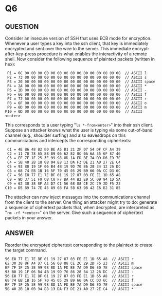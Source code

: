 # Q6

## QUESTION

Consider an insecure version of SSH that uses ECB mode for encryption. Whenever a user types a key into the ssh client, that key is immediately encrypted and sent over the wire to the server. This immediate encrypt-after-key-press procedure is what enables the interactivity of a remote shell. Now consider the following sequence of plaintext packets (written in hex):

```
 P1 = 6C 00 00 00 00 00 00 00 00 00 00 00 00 00 00 00  // ASCII l
 P2 = 73 00 00 00 00 00 00 00 00 00 00 00 00 00 00 00  // ASCII s
 P3 = 20 00 00 00 00 00 00 00 00 00 00 00 00 00 00 00  // ASCII space
 P4 = 2A 00 00 00 00 00 00 00 00 00 00 00 00 00 00 00  // ASCII *
 P5 = 2D 00 00 00 00 00 00 00 00 00 00 00 00 00 00 00  // ASCII -
 P6 = 66 00 00 00 00 00 00 00 00 00 00 00 00 00 00 00  // ASCII f
 P7 = 72 00 00 00 00 00 00 00 00 00 00 00 00 00 00 00  // ASCII r
 P8 = 6F 00 00 00 00 00 00 00 00 00 00 00 00 00 00 00  // ASCII o
 P9 = 6D 00 00 00 00 00 00 00 00 00 00 00 00 00 00 00  // ASCII m
P10 = 0D 00 00 00 00 00 00 00 00 00 00 00 00 00 00 00  // ASCII <enter>
```

This corresponds to a user typing "`ls *-from<enter>`" into their ssh client.
Suppose an attacker knows what the user is typing via some out-of-band channel (e.g., shoulder surfing) and also eavesdrops on this communications and intercepts the corresponding ciphertexts:

```
 C1 = 4E B6 48 B2 E0 BE A5 B1 21 2F 07 54 DF CF A4 39
 C2 = 11 70 78 65 88 89 06 62 82 0C 0A 6A 55 6F 87 46
 C3 = EF 7F 1F 25 3E 99 98 8D 1A FD BE 7A D9 D6 ED 7E
 C4 = 5B 40 2B 18 0B 94 E8 13 DA F3 DE 21 A0 27 2E C4
 C5 = 93 80 19 1F 06 B4 4B 19 9D 70 86 28 34 12 26 DC
 C6 = 68 74 EB 1B 16 5F 70 45 05 29 B9 66 0A CC D3 6C
 C7 = 56 E8 77 E1 7E BF 01 19 27 87 03 FE E1 1D 65 A8
 C8 = 9D 37 51 F0 68 C8 F7 BA 44 B2 E9 5C 09 94 1D 5A
 C9 = 62 30 38 8F A4 D7 C1 56 68 88 CE 2C 29 2D F5 23
C10 = D5 89 74 7E 45 89 08 FA 5B 63 98 42 E6 B2 31 85
```

The attacker can now inject messages into the communications channel from the client to the server. One thing an attacker might try to do: generate a sequence of ciphertext packets that, when decrypted, are interpreted as "`rm -rf *<enter>`" on the server. Give such a sequence of ciphertext packets in your answer.

## ANSWER

Reorder the encrypted ciphertext corresponding to the plaintext to create the target command.

```
56 E8 77 E1 7E BF 01 19 27 87 03 FE E1 1D 65 A8  // ASCII r
62 30 38 8F A4 D7 C1 56 68 88 CE 2C 29 2D F5 23  // ASCII m
EF 7F 1F 25 3E 99 98 8D 1A FD BE 7A D9 D6 ED 7E  // ASCII space
93 80 19 1F 06 B4 4B 19 9D 70 86 28 34 12 26 DC  // ASCII -
56 E8 77 E1 7E BF 01 19 27 87 03 FE E1 1D 65 A8  // ASCII r
68 74 EB 1B 16 5F 70 45 05 29 B9 66 0A CC D3 6C  // ASCII f
EF 7F 1F 25 3E 99 98 8D 1A FD BE 7A D9 D6 ED 7E  // ASCII space
5B 40 2B 18 0B 94 E8 13 DA F3 DE 21 A0 27 2E C4  // ASCII *
```